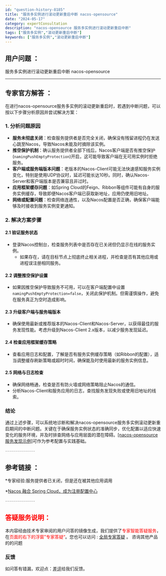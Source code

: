 ```yaml
---
id: "question-history-8185"
title: "服务多实例进行滚动更新重启中断 nacos-opensource"
date: "2024-05-17"
category: expertConsultation
description: "nacos-opensource 服务多实例进行滚动更新重启中断"
tags: ["服务多实例","滚动更新重启中断"]
keywords: ["服务多实例","滚动更新重启中断"]
---
```


## 用户问题 ： 
 服务多实例进行滚动更新重启中断 nacos-opensource 

---------------
## 专家官方解答 ：

在进行nacos-opensource服务多实例的滚动更新重启时，若遇到中断问题，可以按以下步骤分析原因并尝试解决方案：

### 1. 分析问题原因

- **服务未彻底关闭**：检查服务提供者是否完全关闭，确保没有残留进程仍在发送心跳至Nacos，导致Nacos未能及时摘除该实例。
- **推空保护机制**：确认服务提供者全部下线后，Nacos客户端是否有推空保护(`namingPushEmptyProtection`)开启，这可能导致客户端在无可用实例时拒绝服务。
- **客户端或服务端版本问题**：老版本的Nacos-Client可能无法快速感知服务实例变化，特别是使用UDP协议时，延迟可能长达10秒。同时，确认Nacos-Server和客户端版本是否兼容且非过时。
- **应用框架缓存问题**：如Spring Cloud的Feign、Ribbon等组件可能有自身的服务实例缓存，导致即便Nacos客户端已获取新地址，应用仍使用旧地址。
- **网络或配置问题**：检查网络连通性，以及Nacos配置是否正确，确保客户端能够及时接收到服务实例变更通知。

### 2. 解决方案步骤

#### 2.1 验证服务状态

- 登录Nacos控制台，检查服务列表中是否存在已关闭但仍显示在线的服务实例。
  - 如果存在，请在目标节点上彻底终止相关进程，并检查是否有其他应用或进程误注册相同服务。
  
#### 2.2 调整推空保护设置

- 如果因推空保护导致服务不可用，可以在客户端配置中设置`namingPushEmptyProtection=false`，关闭此保护机制。但需谨慎操作，避免在服务真正为空时造成影响。

#### 2.3 升级客户端与服务端版本

- 确保使用最新或推荐版本的Nacos-Client和Nacos-Server，以获得最佳的服务发现性能。考虑升级到Nacos-Client 2.x版本，以减少服务发现延迟。

#### 2.4 检查应用框架缓存策略

- 查看应用日志和配置，了解是否有服务实例缓存策略（如Ribbon的配置），适当调整缓存刷新策略或超时时间，确保能及时使用最新的服务实例信息。

#### 2.5 网络与日志检查

- 确保网络畅通，检查是否有防火墙或网络策略阻止Nacos的通信。
- 分析Nacos-Client和服务应用的日志，查找服务发现失败或使用旧地址的线索。

### 结论

通过上述步骤，可以系统地诊断和解决nacos-opensource服务多实例滚动更新重启期间的中断问题。关键在于确保服务实例状态的准确同步，优化配置以适应快速变化的服务环境，并及时排查网络与应用层面的潜在障碍。[[nacos-opensource服务发现示例]](https://github.com/nacos-group/nacos-examples/tree/master/nacos-spring-cloud-example/nacos-spring-cloud-discovery-example)可作为参考配置与实践基础。


<font color="#949494">---------------</font> 


## 参考链接 ：

*专家经验:服务提供者已关闭，但是还在被其他应用调用 
 
 *[Nacos 融合 Spring Cloud，成为注册配置中心](https://nacos.io/docs/latest/ecology/use-nacos-with-spring-cloud)


 <font color="#949494">---------------</font> 
 


## <font color="#FF0000">答疑服务说明：</font> 

本内容经由技术专家审阅的用户问答的镜像生成，我们提供了<font color="#FF0000">专家智能答疑服务</font>，在<font color="#FF0000">页面的右下的浮窗”专家答疑“</font>。您也可以访问 : [全局专家答疑](https://opensource.alibaba.com/chatBot) 。 咨询其他产品的的问题

### 反馈
如问答有错漏，欢迎点：[差评](https://ai.nacos.io/user/feedbackByEnhancerGradePOJOID?enhancerGradePOJOId=13545)给我们反馈。
